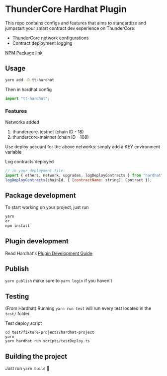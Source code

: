# ThunderCore Hardhat Plugin

This repo contains configs and features that aims to standardize and jumpstart your smart contract dev experience on ThunderCore:

- ThunderCore network configurations
- Contract deployment logging

[NPM Package link](https://www.npmjs.com/package/tt-hardhat)

## Usage

```bash
yarn add -D tt-hardhat
```

Then in hardhat.config

```js
import "tt-hardhat";
```

### Features

Networks added

1. thundercore-testnet (chain ID - 18)
1. thundercore-mainnet (chain ID - 108)

Use deploy account for the above networks: simply add a KEY environment variable

Log contracts deployed

```js
// in your deployment file:
import { ethers, network, upgrades, logDeployContracts } from "hardhat";
logDeployContracts(chainId, { [contractName: string]: Contract });
```

## Package development

To start working on your project, just run

```bash
yarn
or
npm install
```

## Plugin development

Read Hardhat's [Plugin Development Guide](https://hardhat.org/advanced/building-plugins.html)

## Publish

`yarn publish` make sure to `yarn login` if you haven't

## Testing

(From Hardhat) Running `yarn run test` will run every test located in the `test/` folder.

Test deploy script

```
cd test/fixture-projects/hardhat-project
yarn
yarn hardhat run scripts/testDeploy.ts
```

## Building the project

Just run `yarn build` ️👷
